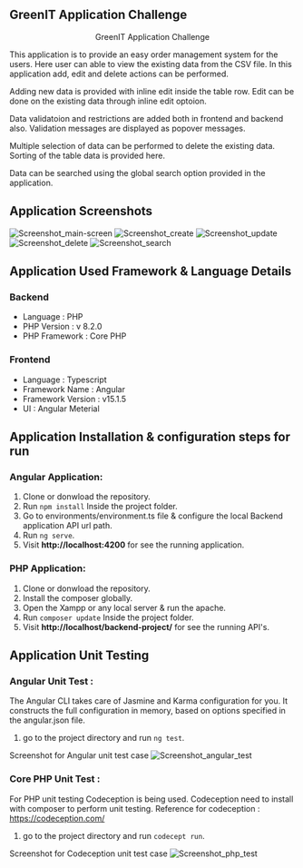 ## GreenIT Application Challenge

<p align="center">
GreenIT Application Challenge
</p>

This application is to provide an easy order management system for the users. Here user can able to view the existing data from the CSV file. In this application add, edit and delete actions can be performed.

Adding new data is provided with inline edit inside the table row. Edit can be done on the existing data through inline edit optoion. 

Data validatoion and restrictions are added both in frontend and backend also. Validation messages are displayed as popover messages.

Multiple selection of data can be performed to delete the existing data. Sorting of the table data is provided here.

Data can be searched using the global search option provided in the application.

## Application Screenshots
![Screenshot_main-screen](https://i.ibb.co/cr1rrjc/main-screen.jpg)
![Screenshot_create](https://antotechsolutions.com/project-images/create.jpg)
![Screenshot_update](https://antotechsolutions.com/project-images/update.jpg)
![Screenshot_delete](https://antotechsolutions.com/project-images/delete.jpg)
![Screenshot_search](https://antotechsolutions.com/project-images/advanced-search.jpg)


## Application Used Framework & Language Details

### Backend
- Language : PHP
- PHP Version : v 8.2.0
- PHP Framework : Core PHP

### Frontend
- Language : Typescript
- Framework Name : Angular
- Framework Version : v15.1.5
- UI : Angular Meterial

## Application Installation & configuration steps for run

### Angular Application:
1. Clone or donwload the repository.
2. Run `npm install` Inside the project folder.
3. Go to environments/environment.ts file & configure the local Backend application API url path.
4. Run `ng serve`.
5. Visit **http://localhost:4200** for see the running application.

### PHP Application:
1. Clone or donwload the repository.
2. Install the composer globally.
3. Open the Xampp or any local server & run the apache.
4. Run `composer update` Inside the project folder.
5. Visit **http://localhost/backend-project/** for see the running API's.

## Application Unit Testing

### Angular Unit Test :
The Angular CLI takes care of Jasmine and Karma configuration for you. It constructs the full configuration in memory, based on options specified in the angular.json file.

1. go to the project directory and run `ng test`.

Screenshot for Angular unit test case
![Screenshot_angular_test](https://drive.google.com/file/d/1iZw72-nImmma_c2l8JeAw12v9xEGSNpC/view?usp=share_link)

### Core PHP Unit Test :
For PHP unit testing Codeception is being used. Codeception need to install with composer to perform unit testing. Reference for codeception : https://codeception.com/

1. go to the project directory and run `codecept run`.

Screenshot for Codeception unit test case
![Screenshot_php_test](https://antotechsolutions.com/project-images/laravel-unit-test.jpg)
